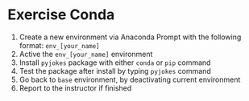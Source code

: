 # Exercise Conda

1. Create a new environment via Anaconda Prompt with the following format: `env_[your_name]`
2. Active the `env_[your_name]` environment
3. Install `pyjokes` package with either `conda` or `pip` command
4. Test the package after install by typing `pyjokes` command
5. Go back to `base` environment, by deactivating current environment
6. Report to the instructor if finished

